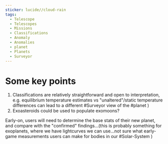 ```yaml
---
sticker: lucide//cloud-rain
tags:
  - Telescope
  - Telescopes
  - Missions
  - Classifications
  - Anomaly
  - Anomalies
  - planet
  - Planets
  - Surveyor
---
```

# Some key points
1. Classifications are relatively straightforward and open to interpretation, e.g. equilibrium temperature estimates vs "unaltered"/static temperature differences can lead to a different #Surveyor view of the #planet )
2. Exoasteroids could be used to populate exomoons?

Early-on, users will need to determine the base stats of their new planet, and compare with the "confirmed" findings...(this is probably something for exoplanets, where we have lightcurves we can use...not sure what early-game measurements users can make for bodies in our #Solar-System )